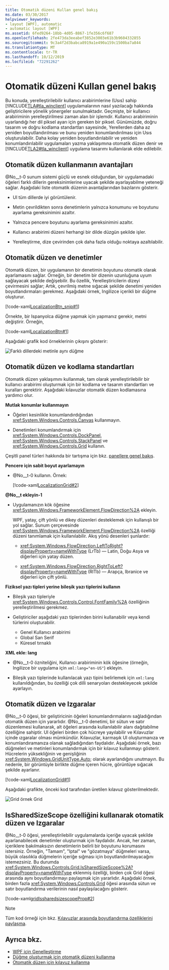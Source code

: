 ```yaml
---
title: Otomatik düzeni Kullan genel bakış
ms.date: 03/30/2017
helpviewer_keywords:
- layout [WPF], automatic
- automatic layout [WPF]
ms.assetid: 6fed9264-18bb-4d05-8867-1fe356c6f687
ms.openlocfilehash: 2fe473da3eeabef3852e3003e61b3b9604332855
ms.sourcegitcommit: 9c3a4f2d3babca8919a1e490a159c1500ba7a844
ms.translationtype: MT
ms.contentlocale: tr-TR
ms.lasthandoff: 10/12/2019
ms.locfileid: "72291262"
---
```

# <a name="use-automatic-layout-overview"></a>Otomatik düzeni Kullan genel bakış

Bu konuda, yerelleştirilebilir kullanıcı arabirimlerine (Usıs) sahip [!INCLUDE[TLA#tla_winclient](../../../../includes/tlasharptla-winclient-md.md)] uygulamalarının nasıl yazılacağı hakkında geliştiricilere yönelik yönergeler sunulmaktadır. Geçmişte, bir kullanıcı arabiriminin yerelleştirilmesi zaman alan bir işlemdir. Kullanıcı arabiriminin uyarlandığı her dil piksel ayarı için gereken bir piksel. Günümüzde, doğru tasarım ve doğru kodlama standartları sayesinde, Yerellerden daha az yeniden boyutlandırılması ve bunu yeniden konumlandırılması için Usıs oluşturulabilir. Daha kolay yeniden boyutlandırılabilir ve yeniden konumlandırılabilir uygulamaları yazma yaklaşımına otomatik düzen denir ve [!INCLUDE[TLA2#tla_winclient](../../../../includes/tla2sharptla-winclient-md.md)] uygulama tasarımı kullanılarak elde edilebilir.

<a name="advantages_of_autolayout"></a>

## <a name="advantages-of-using-automatic-layout"></a>Otomatik düzen kullanmanın avantajları

@No__t-0 sunum sistemi güçlü ve esnek olduğundan, bir uygulamadaki öğeleri farklı dillerin gereksinimlerine uyacak şekilde ayarlayabilme yeteneği sağlar. Aşağıdaki liste otomatik düzenin avantajlarından bazılarını gösterir.

- UI tüm dillerde iyi görüntülenir.

- Metin çevrildikten sonra denetimlerin yalnızca konumunu ve boyutunu ayarlama gereksinimini azaltır.

- Yalnızca pencere boyutunu ayarlama gereksinimini azaltır.

- Kullanıcı arabirimi düzeni herhangi bir dilde düzgün şekilde işler.

- Yerelleştirme, dize çevirinden çok daha fazla olduğu noktaya azaltılabilir.

<a name="autolayout_controls"></a>

## <a name="automatic-layout-and-controls"></a>Otomatik düzen ve denetimler

Otomatik düzen, bir uygulamanın bir denetimin boyutunu otomatik olarak ayarlamasını sağlar. Örneğin, bir denetim bir dizenin uzunluğuna uyum sağlayacak şekilde değişebilir. Bu özellik, Yerelleştiricilerin dizeyi çevirmesini sağlar; Artık, çevrilmiş metne sığacak şekilde denetimi yeniden boyutlandırmaları gerekmez. Aşağıdaki örnek, Ingilizce içerikli bir düğme oluşturur.

[!code-xaml[LocalizationBtn_snip#1](~/samples/snippets/csharp/VS_Snippets_Wpf/LocalizationBtn_snip/CS/Pane1.xaml#1)]

Örnekte, bir Ispanyolca düğme yapmak için yapmanız gerekir, metni değiştirir. Örneğin,

[!code-xaml[LocalizationBtn#1](~/samples/snippets/csharp/VS_Snippets_Wpf/LocalizationBtn/CS/Pane1.xaml#1)]

Aşağıdaki grafik kod örneklerinin çıkışını gösterir:

![Farklı dillerdeki metinle aynı düğme](./media/use-automatic-layout-overview/auto-resizable-button.png)

<a name="autolayout_coding"></a>

## <a name="automatic-layout-and-coding-standards"></a>Otomatik düzen ve kodlama standartları

Otomatik düzen yaklaşımını kullanmak, tam olarak yerelleştirilebilir bir kullanıcı arabirimi oluşturmak için bir kodlama ve tasarım standartları ve kuralları gerektirir. Aşağıdaki kılavuzlar otomatik düzen kodlamasına yardımcı olur.

**Mutlak konumlar kullanmayın**

- Öğeleri kesinlikle konumlandırdığından <xref:System.Windows.Controls.Canvas> kullanmayın.

- Denetimleri konumlandırmak için <xref:System.Windows.Controls.DockPanel>, <xref:System.Windows.Controls.StackPanel> ve <xref:System.Windows.Controls.Grid> kullanın.

Çeşitli panel türleri hakkında bir tartışma için bkz. [panellere genel bakış](../controls/panels-overview.md).

**Pencere için sabit boyut ayarlamayın**

- @No__t-0 kullanın. Örnek:

  [!code-xaml[LocalizationGrid#2](~/samples/snippets/csharp/VS_Snippets_Wpf/LocalizationGrid/CS/Pane1.xaml#2)]

**@No__t ekleyin-1**

- Uygulamanızın kök öğesine <xref:System.Windows.FrameworkElement.FlowDirection%2A> ekleyin.

  WPF, yatay, çift yönlü ve dikey düzenleri desteklemek için kullanışlı bir yol sağlar. Sunum çerçevesinde <xref:System.Windows.FrameworkElement.FlowDirection%2A> özelliği düzeni tanımlamak için kullanılabilir. Akış yönü desenleri şunlardır:

  - <xref:System.Windows.FlowDirection.LeftToRight?displayProperty=nameWithType> (LrTb) — Latin, Doğu Asya ve diğerleri için yatay düzen.

  - <xref:System.Windows.FlowDirection.RightToLeft?displayProperty=nameWithType> (RlTb) — Arapça, Ibranice ve diğerleri için çift yönlü.

**Fiziksel yazı tipleri yerine bileşik yazı tiplerini kullanın**

- Bileşik yazı tipleriyle <xref:System.Windows.Controls.Control.FontFamily%2A> özelliğinin yerelleştirilmesi gerekmez.

- Geliştiriciler aşağıdaki yazı tiplerinden birini kullanabilir veya kendi türlerini oluşturabilir.

  - Genel Kullanıcı arabirimi
  - Global San Serif
  - Küresel tırnaklı

**XML ekle: lang**

- @No__t-0 özniteliğini, Kullanıcı arabiriminin kök öğesine (örneğin, Ingilizce bir uygulama için `xml:lang="en-US"`) ekleyin.

- Bileşik yazı tiplerinde kullanılacak yazı tipini belirlemek için `xml:lang` kullanıldığından, bu özelliği çok dilli senaryoları destekleyecek şekilde ayarlayın.

<a name="autolay_grids"></a>

## <a name="automatic-layout-and-grids"></a>Otomatik düzen ve Izgaralar

@No__t-0 öğesi, bir geliştiricinin öğeleri konumlandırmalarını sağladığından otomatik düzen için yararlıdır. @No__t-0 denetimi, bir sütun ve satır düzenlemesi kullanarak, alt öğeleri arasında kullanılabilir alanı dağıtabilme özelliğine sahiptir. UI öğeleri birden çok hücreye yayılabilir ve Kılavuzlar içinde ızgaralar olması mümkündür. Kılavuzlar, karmaşık UI oluşturmanıza ve konumlandıramanıza olanak sağladığından faydalıdır. Aşağıdaki örnek, bazı düğmeleri ve metinleri konumlandırmak için bir kılavuz kullanmayı gösterir. Hücrelerin yüksekliğinin ve genişliğinin <xref:System.Windows.GridUnitType.Auto>; olarak ayarlandığını unutmayın. Bu nedenle, bir görüntüyle birlikte düğme içeren hücre, görüntüye sığacak şekilde ayarlanır.

[!code-xaml[LocalizationGrid#1](~/samples/snippets/csharp/VS_Snippets_Wpf/LocalizationGrid/CS/Pane1.xaml#1)]

Aşağıdaki grafikte, önceki kod tarafından üretilen kılavuz gösterilmektedir.

![Grid örnek](./media/glob-grid.png "glob_grid") Grid

<a name="autolay_grids_issharedsizescope"></a>

## <a name="automatic-layout-and-grids-using-the-issharedsizescope-property"></a>IsSharedSizeScope özelliğini kullanarak otomatik düzen ve Izgaralar

@No__t-0 öğesi, yerelleştirilebilir uygulamalarda içeriğe uyacak şekilde ayarlanabilecek denetimler oluşturmak için faydalıdır. Ancak, her zaman, içeriklere bakılmaksızın denetimlerin belirli bir boyutunu korumasını istersiniz. Örneğin, "Tamam", "Iptal" ve "gözatmaya" düğmeleri varsa, büyük olasılıkla düğmelerin içeriğe sığması için boyutlandırılmayacağını istemezsiniz. Bu durumda <xref:System.Windows.Controls.Grid.IsSharedSizeScope%2A?displayProperty=nameWithType> eklenmiş özelliği, birden çok Grid öğesi arasında aynı boyutlandırmayı paylaşmak için yararlıdır. Aşağıdaki örnek, birden fazla <xref:System.Windows.Controls.Grid> öğesi arasında sütun ve satır boyutlandırma verilerinin nasıl paylaşılacağını gösterir.

[!code-xaml[gridIssharedsizescopeProp#2](~/samples/snippets/csharp/VS_Snippets_Wpf/gridIssharedsizescopeProp/CSharp/Window1.xaml#2)]

> [!NOTE]
> Tüm kod örneği için bkz. [Kılavuzlar arasında boyutlandırma özelliklerini paylaşma](../controls/how-to-share-sizing-properties-between-grids.md).

## <a name="see-also"></a>Ayrıca bkz.

- [WPF için Genelleştirme](globalization-for-wpf.md)
- [Düğme oluşturmak için otomatik düzeni kullanma](how-to-use-automatic-layout-to-create-a-button.md)
- [Otomatik düzen için kılavuz kullanma](how-to-use-a-grid-for-automatic-layout.md)
